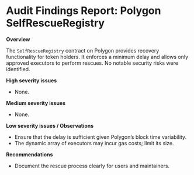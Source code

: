 # Audit Findings Report: Polygon SelfRescueRegistry

**Overview**

The `SelfRescueRegistry` contract on Polygon provides recovery functionality for token holders.  It enforces a minimum delay and allows only approved executors to perform rescues.  No notable security risks were identified.

**High severity issues**

- None.

**Medium severity issues**

- None.

**Low severity issues / Observations**

- Ensure that the delay is sufficient given Polygon’s block time variability.
- The dynamic array of executors may incur gas costs; limit its size.

**Recommendations**

- Document the rescue process clearly for users and maintainers.